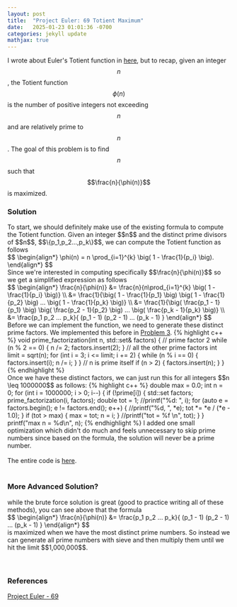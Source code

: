 ```yaml
---
layout: post
title:  "Project Euler: 69 Totient Maximum"
date:   2025-01-23 01:01:36 -0700
categories: jekyll update
mathjax: true
---
```

I wrote about Euler's Totient function in <a href="https://strncat.github.io/jekyll/update/2025/01/22/euler-totient.html">here</a>, but to recap, given an integer $$n$$, the Totient function $$\phi(n)$$ is the number of positive integers not exceeding $$n$$ and are relatively prime to $$n$$. The goal of this problem is to find  $$n$$ such that $$\frac{n}{\phi(n)}$$ is maximized.
<!------------------------------------------------------------------------------------>
<h3>Solution</h3>
To start, we should definitely make use of the existing formula to compute the Totient function. Given an integer $$n$$ and the distinct prime divisors of $$n$$,  $$\{p_1,p_2...,p_k\}$$, we can compute the Totient function as follows
<div>
	$$
	\begin{align*}
	 \phi(n) = n \prod_{i=1}^{k} \big( 1 - \frac{1}{p_i} \big).
	\end{align*}
	$$
</div>
Since we're interested in computing specifically $$\frac{n}{\phi(n)}$$ so we get a simplified expression as follows
<div>
	$$
	\begin{align*}
	 \frac{n}{\phi(n)} &= \frac{n}{n\prod_{i=1}^{k} \big( 1 - \frac{1}{p_i} \big)} \\
	                   &= \frac{1}{\big( 1 - \frac{1}{p_1} \big) \big( 1 - \frac{1}{p_2} \big) ... \big( 1 - \frac{1}{p_k} \big)} \\
					   &= \frac{1}{\big( \frac{p_1 - 1}{p_1} \big) \big( \frac{p_2 - 1}{p_2} \big) ... \big( \frac{p_k - 1}{p_k} \big)}  \\
					   &= \frac{p_1 p_2 ... p_k}{ (p_1 - 1) (p_2 - 1) ... (p_k - 1)  }
	\end{align*}
	$$
</div>
Before we can implement the function, we need to generate these distinct prime factors. We implemented this before in <a href="https://strncat.github.io/jekyll/update/2024/12/24/project-euler-03-largest-prime-factor.html">Problem 3</a>. 
{% highlight c++ %}
void prime_factorization(int n, std::set<int>& factors) {
    // prime factor 2
    while (n % 2 == 0) {
        n /= 2;
        factors.insert(2);
    }
    // all the other prime factors
    int limit = sqrt(n);
    for (int i = 3; i <= limit; i += 2) {
        while (n % i == 0) {
            factors.insert(i);
            n /= i;
        }
    }
    // n is prime itself
    if (n > 2) {
        factors.insert(n);
    }
}
{% endhighlight %}
<br>
Once we have these distinct factors, we can just run this for all integers $$n \leq 1000000$$ as follows:
{% highlight c++ %}
double max = 0.0;
int n = 0;
for (int i = 1000000; i > 0; i--) {
    if (!prime[i]) {
        std::set<int> factors;
        prime_factorization(i, factors);
        double tot = 1;
        //printf("%d: ", i);
        for (auto e = factors.begin(); e != factors.end(); e++) {
                //printf("%d, ", *e);
            tot *= *e / (*e - 1.0);
        }
        if (tot > max) {
            max = tot;
            n = i;
        }
        //printf("tot = %f \n", tot);
    }
}
printf("max n = %d\n", n);
{% endhighlight %}
I added one small optimization which didn't do much and feels unnecessary to skip prime numbers since based on the formula, the solution will never be a prime number.
<br>
<br>
The entire code is <a href="https://github.com/strncat/project-euler/blob/main/0069-totient-maximum">here</a>.
<br>
<br>
<!------------------------------------------------------------------------------------>
<h3>More Advanced Solution?</h3>
while the brute force solution is great (good to practice writing all of these methods), you can see above that the formula
<div>
	$$
	\begin{align*}
	 \frac{n}{\phi(n)} &= \frac{p_1 p_2 ... p_k}{ (p_1 - 1) (p_2 - 1) ... (p_k - 1)  }
	\end{align*}
	$$
</div>
is maximized when we have the most distinct prime numbers. So instead we can generate all prime numbers with sieve and then multiply them until we hit the limit $$1,000,000$$.
<br>
<br>
<br>
<!------------------------------------------------------------------------------------>
<h3>References</h3>
<a href="https://projecteuler.net/problem=69">Project Euler - 69</a>
<br>
<br>


